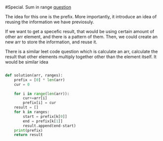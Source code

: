 
#Special. Sum in range
[question](https://www.programmercarl.com/kamacoder/0058.%E5%8C%BA%E9%97%B4%E5%92%8C.html)

The idea for this one is the prefix. More importantly, it introduce an idea of reusing the information we have previosuly. 

If we want to get a specefic result, that would be using certain amount of other arr element, and there is a pattern of them. Then, we could create an new arr to store the information, and reuse it. 

There is a similar leet code question which is calculate an arr, calculate the result that other elements multiply together other than the element itself. It would be similar idea

```python

def solution(arr, ranges):
    prefix = [0] * len(arr)
    cur = 0
    
    for i in range(len(arr)):
        cur+=arr[i]
        prefix[i] = cur
    result = []    
    for k in ranges:
        start = prefix[k[0]]
        end = prefix[k[1]]
        result.append(end-start)
    print(prefix)
    return result
```